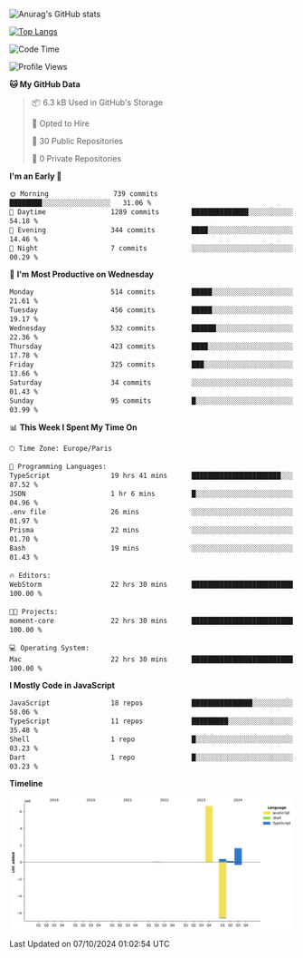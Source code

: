 ![Anurag's GitHub stats](https://github-readme-stats.vercel.app/api?username=sufiane&theme=dark&show_icons=true&count_private=true)


[![Top Langs](https://github-readme-stats.vercel.app/api/top-langs/?username=sufiane&layout=compact)](https://github.com/anuraghazra/github-readme-stats)

<!--START_SECTION:waka-->
![Code Time](http://img.shields.io/badge/Code%20Time-1%2C362%20hrs%2045%20mins-blue)

![Profile Views](http://img.shields.io/badge/Profile%20Views-0-blue)

**🐱 My GitHub Data** 

> 📦 6.3 kB Used in GitHub's Storage 
 > 
> 💼 Opted to Hire
 > 
> 📜 30 Public Repositories 
 > 
> 🔑 0 Private Repositories 
 > 
**I'm an Early 🐤** 

```text
🌞 Morning                739 commits         ████████░░░░░░░░░░░░░░░░░   31.06 % 
🌆 Daytime                1289 commits        ██████████████░░░░░░░░░░░   54.18 % 
🌃 Evening                344 commits         ████░░░░░░░░░░░░░░░░░░░░░   14.46 % 
🌙 Night                  7 commits           ░░░░░░░░░░░░░░░░░░░░░░░░░   00.29 % 
```
📅 **I'm Most Productive on Wednesday** 

```text
Monday                   514 commits         █████░░░░░░░░░░░░░░░░░░░░   21.61 % 
Tuesday                  456 commits         █████░░░░░░░░░░░░░░░░░░░░   19.17 % 
Wednesday                532 commits         ██████░░░░░░░░░░░░░░░░░░░   22.36 % 
Thursday                 423 commits         ████░░░░░░░░░░░░░░░░░░░░░   17.78 % 
Friday                   325 commits         ███░░░░░░░░░░░░░░░░░░░░░░   13.66 % 
Saturday                 34 commits          ░░░░░░░░░░░░░░░░░░░░░░░░░   01.43 % 
Sunday                   95 commits          █░░░░░░░░░░░░░░░░░░░░░░░░   03.99 % 
```


📊 **This Week I Spent My Time On** 

```text
🕑︎ Time Zone: Europe/Paris

💬 Programming Languages: 
TypeScript               19 hrs 41 mins      ██████████████████████░░░   87.52 % 
JSON                     1 hr 6 mins         █░░░░░░░░░░░░░░░░░░░░░░░░   04.96 % 
.env file                26 mins             ░░░░░░░░░░░░░░░░░░░░░░░░░   01.97 % 
Prisma                   22 mins             ░░░░░░░░░░░░░░░░░░░░░░░░░   01.70 % 
Bash                     19 mins             ░░░░░░░░░░░░░░░░░░░░░░░░░   01.43 % 

🔥 Editors: 
WebStorm                 22 hrs 30 mins      █████████████████████████   100.00 % 

🐱‍💻 Projects: 
moment-core              22 hrs 30 mins      █████████████████████████   100.00 % 

💻 Operating System: 
Mac                      22 hrs 30 mins      █████████████████████████   100.00 % 
```

**I Mostly Code in JavaScript** 

```text
JavaScript               18 repos            ███████████████░░░░░░░░░░   58.06 % 
TypeScript               11 repos            █████████░░░░░░░░░░░░░░░░   35.48 % 
Shell                    1 repo              █░░░░░░░░░░░░░░░░░░░░░░░░   03.23 % 
Dart                     1 repo              █░░░░░░░░░░░░░░░░░░░░░░░░   03.23 % 
```



**Timeline**

![Lines of Code chart](https://raw.githubusercontent.com/Sufiane/Sufiane/main/assets/bar_graph.png)


 Last Updated on 07/10/2024 01:02:54 UTC
<!--END_SECTION:waka-->


<!--
**Sufiane/sufiane** is a ✨ _special_ ✨ repository because its `README.md` (this file) appears on your GitHub profile.

Here are some ideas to get you started:

- 🔭 I’m currently working on ...
- 🌱 I’m currently learning ...
- 👯 I’m looking to collaborate on ...
- 🤔 I’m looking for help with ...
- 💬 Ask me about ...
- 📫 How to reach me: ...
- 😄 Pronouns: ...
- ⚡ Fun fact: ...
-->
